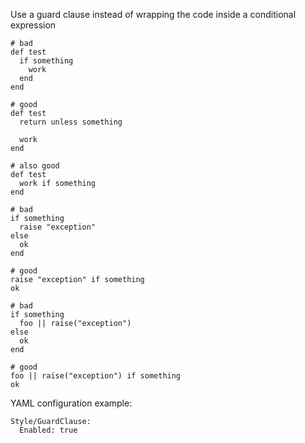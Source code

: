 Use a guard clause instead of wrapping the code inside a conditional
expression

```
# bad
def test
  if something
    work
  end
end

# good
def test
  return unless something

  work
end

# also good
def test
  work if something
end

# bad
if something
  raise "exception"
else
  ok
end

# good
raise "exception" if something
ok

# bad
if something
  foo || raise("exception")
else
  ok
end

# good
foo || raise("exception") if something
ok
```

YAML configuration example:

```
Style/GuardClause:
  Enabled: true
```
